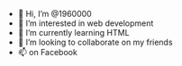 - 👋 Hi, I’m @1960000
- 👀 I’m interested in web development
- 🌱 I’m currently learning HTML
- 💞️ I’m looking to collaborate on my friends
- 📫 on Facebook
<!---
1960000/1960000 is a ✨ special ✨ repository because its `README.md` (this file) appears on your GitHub profile.
You can click the Preview link to take a look at your changes.
--->
